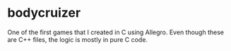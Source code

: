 bodycruizer
===========

One of the first games that I created in C using Allegro. Even though these are C++ files, the logic is mostly in pure C code.

